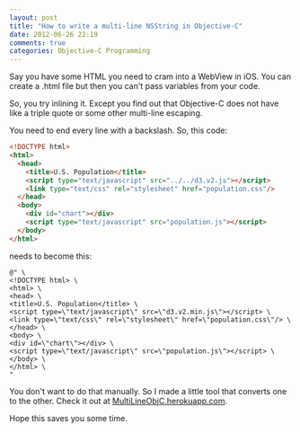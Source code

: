 ```yaml
---
layout: post
title: "How to write a multi-line NSString in Objective-C"
date: 2012-06-26 22:19
comments: true
categories: Objective-C Programming
---
```


Say you have some HTML you need to cram into a WebView in iOS. You can create a
.html file but then you can't pass variables from your code.

So, you try inlining it. Except you find out that Objective-C does not
have like a triple quote or some other multi-line escaping.

You need to end every line with a backslash. So, this code:

```html
<!DOCTYPE html>
<html>
  <head>
    <title>U.S. Population</title>
    <script type="text/javascript" src="../../d3.v2.js"></script>
    <link type="text/css" rel="stylesheet" href="population.css"/>
  </head>
  <body>
    <div id="chart"></div>
    <script type="text/javascript" src="population.js"></script>
  </body>
</html>
```

needs to become this:

```objc
@" \
<!DOCTYPE html> \
<html> \
<head> \
<title>U.S. Population</title> \
<script type=\"text/javascript\" src=\"d3.v2.min.js\"></script> \
<link type=\"text/css\" rel=\"stylesheet\" href=\"population.css\"/> \
</head> \
<body> \
<div id=\"chart\"></div> \
<script type=\"text/javascript\" src=\"population.js\"></script> \
</body> \
</html> \
"
```

You don't want to do that manually. So I made a little tool that converts one to the other. Check it out at [MultiLineObjC.herokuapp.com](http://multilineobjc.herokuapp.com/).

Hope this saves you some time.
